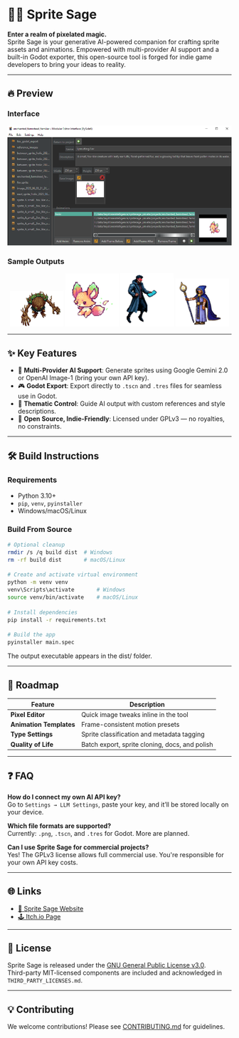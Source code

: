 # 🧙‍♂️ Sprite Sage

**Enter a realm of pixelated magic.**  
Sprite Sage is your generative AI-powered companion for crafting sprite assets and animations. Empowered with multi-provider AI support and a built-in Godot exporter, this open-source tool is forged for indie game developers to bring your ideas to reality.

---

## 🔥 Preview

### Interface
![GUI](images/gui.png)  

### Sample Outputs  
<p align="center">
  <img src="images/MossboundTreant.webp" alt="Sample Sprite 1" width="120"/>
  <img src="images/SproutlingFox.webp" alt="Sample Sprite 2" width="120"/>
  <img src="images/NightshadeCourier.webp" alt="Sample Sprite 3" width="120"/>
  <img src="images/StarweaverAdept.webp" alt="Sample Sprite 4" width="120"/>
</p>

---

## ✨ Key Features

- 🧠 **Multi-Provider AI Support**: Generate sprites using Google Gemini 2.0 or OpenAI Image-1 (bring your own API key).
- 🎮 **Godot Export**: Export directly to `.tscn` and `.tres` files for seamless use in Godot.
- 🌟 **Thematic Control**: Guide AI output with custom references and style descriptions.
- 🧩 **Open Source, Indie-Friendly**: Licensed under GPLv3 — no royalties, no constraints.

---

## 🛠️ Build Instructions

### Requirements

- Python 3.10+
- `pip`, `venv`, `pyinstaller`
- Windows/macOS/Linux

### Build From Source

```bash
# Optional cleanup
rmdir /s /q build dist  # Windows
rm -rf build dist       # macOS/Linux

# Create and activate virtual environment
python -m venv venv
venv\Scripts\activate       # Windows
source venv/bin/activate    # macOS/Linux

# Install dependencies
pip install -r requirements.txt

# Build the app
pyinstaller main.spec
```

The output executable appears in the dist/ folder.

---

## 🚧 Roadmap

| Feature             | Description                                        |
|---------------------|----------------------------------------------------|
| **Pixel Editor**     | Quick image tweaks inline in the tool             |
| **Animation Templates** | Frame-consistent motion presets              |
| **Type Settings**    | Sprite classification and metadata tagging        |
| **Quality of Life**  | Batch export, sprite cloning, docs, and polish    |

---

## ❓ FAQ

**How do I connect my own AI API key?**  
Go to `Settings → LLM Settings`, paste your key, and it’ll be stored locally on your device.

**Which file formats are supported?**  
Currently: `.png`, `.tscn`, and `.tres` for Godot. More are planned.

**Can I use Sprite Sage for commercial projects?**  
Yes! The GPLv3 license allows full commercial use. You're responsible for your own API key costs.

---

## 🌐 Links

- [🌿 Sprite Sage Website](https://www.keystoneintelligence.ai/spritesage)
- [🕹️ Itch.io Page](https://itch.io)

---

## 📜 License

Sprite Sage is released under the [GNU General Public License v3.0](LICENSE).  
Third-party MIT-licensed components are included and acknowledged in `THIRD_PARTY_LICENSES.md`.

---

## 💡 Contributing

We welcome contributions! Please see [CONTRIBUTING.md](CONTRIBUTING.md) for guidelines.

